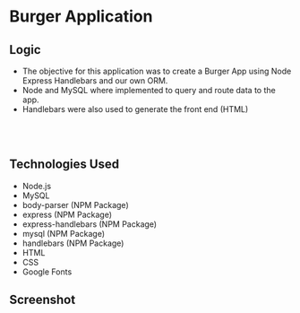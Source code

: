 <h1> Burger Application </h1>

<h2> Logic </h2>
<ul>
  <li>The objective for this application was to create a Burger App using Node Express Handlebars and our own ORM. </li>
  <li>Node and MySQL where implemented to query and route data to the app. </li>
  <li>Handlebars were also used to generate the front end (HTML) </li>
</ul>

<br><br>

<h2> Technologies Used </h2>
<ul>
  <li>Node.js</li>
  <li>MySQL</li>
  <li>body-parser (NPM Package) </li>
  <li>express (NPM Package) </li>
  <li> express-handlebars (NPM Package) </li>
  <li>mysql (NPM Package) </li>
  <li>handlebars (NPM Package) </li>
  <li>HTML </li>
  <li>CSS </li>
  <li>Google Fonts </li>
</ul>

<h2> Screenshot </h2>

    
